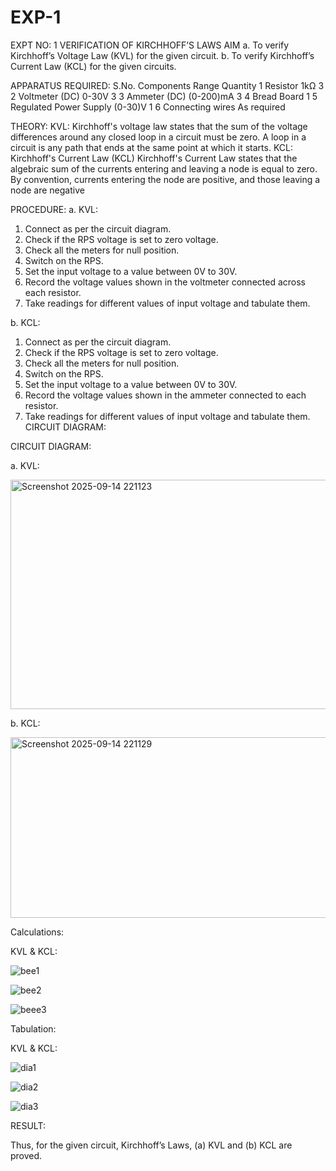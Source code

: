 # EXP-1
EXPT NO: 1	VERIFICATION OF KIRCHHOFF’S LAWS
AIM
a.   To verify Kirchhoff’s Voltage Law (KVL) for the given circuit. 
b.   To verify Kirchhoff’s Current Law (KCL) for the given circuits.

APPARATUS REQUIRED:
S.No.	Components	Range	Quantity
1	Resistor	1kΩ	3
2	Voltmeter (DC)	0-30V	3
3	Ammeter (DC)	(0-200)mA	3
4	Bread Board		1
5	Regulated Power Supply	(0-30)V	1
6	Connecting wires		As required

THEORY:
KVL: Kirchhoff's voltage law states that the sum of the voltage differences around any closed loop in a circuit must be zero. A loop in a circuit is any path that ends at the same point at which it starts.
KCL:
Kirchhoff's Current Law (KCL) Kirchhoff's Current Law states that the algebraic sum of the currents entering and leaving a node is equal to zero. By convention, currents entering the node are positive, and those leaving a node are negative


PROCEDURE:
a.   KVL:
1.   Connect as per the circuit diagram.
2.   Check if the RPS voltage is set to zero voltage.
3.   Check all the meters for null position.
4.   Switch on the RPS.
5.   Set the input voltage to a value between 0V to 30V.
6.   Record the voltage values shown in the voltmeter connected across each resistor.
7.   Take readings for different values of input voltage and tabulate them.


b.  KCL:
1.   Connect as per the circuit diagram.
2.   Check if the RPS voltage is set to zero voltage.
3.   Check all the meters for null position.
4.   Switch on the RPS.
5.   Set the input voltage to a value between 0V to 30V.
6.   Record the voltage values shown in the ammeter connected to each resistor.
7.   Take readings for different values of input voltage and tabulate them. 
CIRCUIT DIAGRAM:

CIRCUIT DIAGRAM:


a.   KVL:

<img width="623" height="367" alt="Screenshot 2025-09-14 221123" src="https://github.com/user-attachments/assets/17440eb6-8403-4979-931b-313233b01269" />

 


b.  KCL:


 <img width="623" height="289" alt="Screenshot 2025-09-14 221129" src="https://github.com/user-attachments/assets/0bedeb22-f15a-493c-9b00-a1978abfdfb4" />


Calculations:

KVL & KCL:

![bee1](https://github.com/user-attachments/assets/0cc88244-6b9d-46ca-9fcb-6752483a5507)

![bee2](https://github.com/user-attachments/assets/872db158-04b5-47d8-b2a3-b3df3918fd24)

![beee3](https://github.com/user-attachments/assets/92f634b4-66bd-44d8-a745-ecc6da0b1abe)



Tabulation:

KVL & KCL:


![dia1](https://github.com/user-attachments/assets/0a60c600-fd35-465f-9631-5013c6f41f9e)



![dia2](https://github.com/user-attachments/assets/de6af4b8-cc92-4842-b224-07dc8122e179)


![dia3](https://github.com/user-attachments/assets/9eb43f1f-541e-42c6-9892-a39b70333bdf)

 






RESULT:

Thus, for the given circuit, Kirchhoff’s Laws, (a) KVL and (b) KCL are proved.
